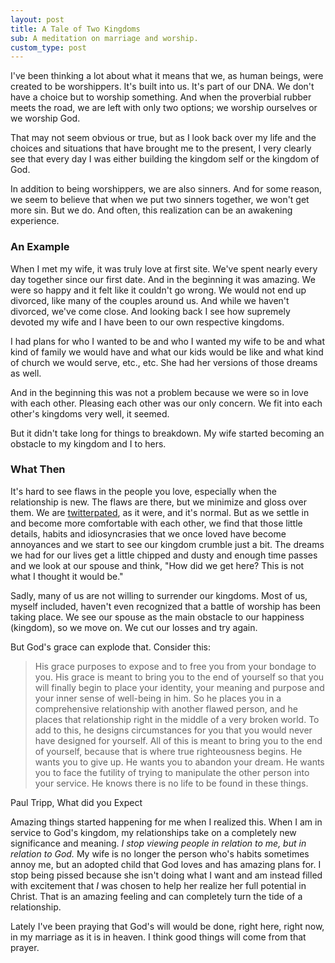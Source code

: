 ```yaml
---
layout: post
title: A Tale of Two Kingdoms
sub: A meditation on marriage and worship. 
custom_type: post
---
```


I've been thinking a lot about what it means that we, as human beings, were created to be worshippers. It's built into us. It's part of our DNA. We don't have a choice but to worship something. And when the proverbial rubber meets the road, we are left with only two options; we worship ourselves or we worship God.

That may not seem obvious or true, but as I look back over my life and the choices and situations that have brought me to the present, I very clearly see that every day I was either building the kingdom self or the kingdom of God.  

In addition to being worshippers, we are also sinners. And for some reason, we seem to believe that when we put two sinners together, we won't get more sin. But we do. And often, this realization can be an awakening experience.

### An Example

When I met my wife, it was truly love at first site. We've spent nearly every day together since our first date. And in the beginning it was amazing. We were so happy and it felt like it couldn't go wrong. We would not end up divorced, like many of the couples around us. And while we haven't divorced, we've come close. And looking back I see how supremely devoted my wife and I have been to our own respective kingdoms.

I had plans for who I wanted to be and who I wanted my wife to be and what kind of family we would have and what our kids would be like and what kind of church we would serve, etc., etc. She had her versions of those dreams as well. 

And in the beginning this was not a problem because we were so in love with each other. Pleasing each other was our only concern. We fit into each other's kingdoms very well, it seemed. 

But it didn't take long for things to breakdown. My wife started becoming an obstacle to my kingdom and I to hers.

### What Then

It's hard to see flaws in the people you love, especially when the relationship is new. The flaws are there, but we minimize and gloss over them. We are <a href="http://en.wiktionary.org/wiki/twitterpated">twitterpated</a>, as it were, and it's normal. But as we settle in and become more comfortable with each other, we find that those little details, habits and idiosyncrasies that we once loved have become annoyances and we start to see our kingdom crumble just a bit. The dreams we had for our lives get a little chipped and dusty and enough time passes and we look at our spouse and think, "How did we get here? This is not what I thought it would be."

Sadly, many of us are not willing to surrender our kingdoms. Most of us, myself included, haven't even recognized that a battle of worship has been taking place. We see our spouse as the main obstacle to our happiness (kingdom), so we move on. We cut our losses and try again. 

But God's grace can explode that. Consider this:

>His grace purposes to expose and to free you from your bondage to you. His grace is meant to bring you to the end of yourself so that you will finally begin to place your identity, your meaning and purpose and your inner sense of well-being in him. So he places you in a comprehensive relationship with another flawed person, and he places that relationship right in the middle of a very broken world. To add to this, he designs circumstances for you that you would never have designed for yourself. All of this is meant to bring you to the end of yourself, because that is where true righteousness begins. He wants you to give up. He wants you to abandon your dream. He wants you to face the futility of trying to manipulate the other person into your service. He knows there is no life to be found in these things.

<p class="cite">Paul Tripp, What did you Expect</p>

Amazing things started happening for me when I realized this. When I am in service to God's kingdom, my relationships take on a completely new significance and meaning. *I stop viewing people in relation to me, but in relation to God.* My wife is no longer the person who's habits sometimes annoy me, but an adopted child that God loves and has amazing plans for. I stop being pissed because she isn't doing what I want and am instead filled with excitement that *I* was chosen to help her realize her full potential in Christ. That is an amazing feeling and can completely turn the tide of a relationship.

Lately I've been praying that God's will would be done, right here, right now, in my marriage as it is in heaven. I think good things will come from that prayer. 